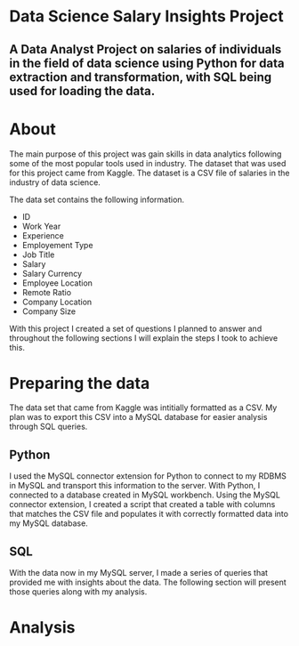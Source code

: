 # Data Science Salary Insights Project

## A Data Analyst Project on salaries of individuals in the field of data science using Python for data extraction and transformation, with SQL being used for loading the data. 

# About
The main purpose of this project was gain skills in data analytics following some of the most popular tools used in industry. The dataset that was used for this project came from Kaggle. The dataset is a CSV file of salaries in the industry of data science. 

The data set contains the following information. 
- ID
- Work Year
- Experience
- Employement Type
- Job Title
- Salary
- Salary Currency
- Employee Location
- Remote Ratio
- Company Location
- Company Size

With this project I created a set of questions I planned to answer and throughout the following sections I will explain the steps I took to achieve this. 

# Preparing the data
The data set that came from Kaggle was intitially formatted as a CSV. My plan was to export this CSV into a MySQL database for easier analysis through SQL queries. 

## Python
I used the MySQL connector extension for Python to connect to my RDBMS in MySQL and transport this information to the server. With Python, I connected to a database created in MySQL workbench. Using the MySQL connector extension, I created a script that created a table with columns that matches the CSV file and populates it with correctly formatted data into my MySQL database. 

## SQL
With the data now in my MySQL server, I made a series of queries that provided me with insights about the data. The following section will present those queries along with my analysis. 

# Analysis 























